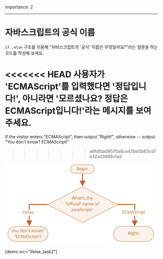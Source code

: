 importance: 2

---

# 자바스크립트의 공식 이름

`if..else` 구조를 이용해 "자바스크립트의 '공식' 이름은 무엇일까요?"라는 질문을 하는 코드를 작성해 보세요.

<<<<<<< HEAD
사용자가 'ECMAScript'를 입력했다면 '정답입니다!', 아니라면 '모르셨나요? 정답은 ECMAScript입니다!'라는 메시지를 보여주세요.
=======
If the visitor enters "ECMAScript", then output "Right!", otherwise -- output: "You don't know? ECMAScript!"
>>>>>>> a6fdfda09570a8ce47bb0b83cd7a32a33869cfad

![](ifelse_task2.svg)

[demo src="ifelse_task2"]

